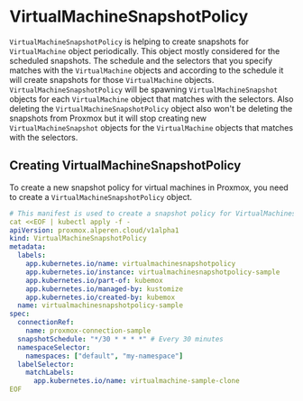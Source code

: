 # VirtualMachineSnapshotPolicy

`VirtualMachineSnapshotPolicy` is helping to create snapshots for `VirtualMachine` object periodically. This object mostly considered for the scheduled snapshots. The schedule and the selectors that you specify matches with the `VirtualMachine` objects and according to the schedule it will create snapshots for those `VirtualMachine` objects. `VirtualMachineSnapshotPolicy` will be spawning `VirtualMachineSnapshot` objects for each `VirtualMachine` object that matches with the selectors. Also deleting the `VirtualMachineSnapshotPolicy` object also won't be deleting the snapshots from Proxmox but it will stop creating new `VirtualMachineSnapshot` objects for the `VirtualMachine` objects that matches with the selectors.

## Creating VirtualMachineSnapshotPolicy

To create a new snapshot policy for virtual machines in Proxmox, you need to create a `VirtualMachineSnapshotPolicy` object. 

```yaml
# This manifest is used to create a snapshot policy for VirtualMachines.
cat <<EOF | kubectl apply -f -
apiVersion: proxmox.alperen.cloud/v1alpha1
kind: VirtualMachineSnapshotPolicy
metadata:
  labels:
    app.kubernetes.io/name: virtualmachinesnapshotpolicy
    app.kubernetes.io/instance: virtualmachinesnapshotpolicy-sample
    app.kubernetes.io/part-of: kubemox
    app.kubernetes.io/managed-by: kustomize
    app.kubernetes.io/created-by: kubemox
  name: virtualmachinesnapshotpolicy-sample
spec:
  connectionRef:
    name: proxmox-connection-sample
  snapshotSchedule: "*/30 * * * *" # Every 30 minutes
  namespaceSelector:
    namespaces: ["default", "my-namespace"]
  labelSelector:
    matchLabels:
      app.kubernetes.io/name: virtualmachine-sample-clone
EOF
```